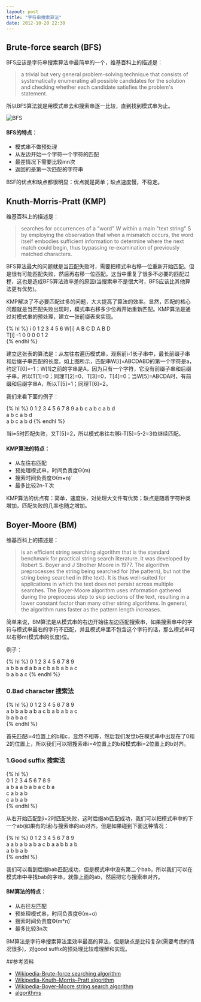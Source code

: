 ```yaml
---
layout: post
title: "字符串搜索算法"
date: 2012-10-20 22:30 
---
```

## Brute-force search (BFS)

BFS应该是字符串搜索算法中最简单的一个，维基百科上的描述是：

> a trivial but very general problem-solving technique that consists of systematically enumerating all possible candidates for the solution and checking whether each candidate satisfies the problem's statement.

所以BFS算法就是用模式串去和搜索串逐一比较，直到找到模式串为止。

![BFS](http://i1256.photobucket.com/albums/ii494/Foredoomed/bruteforcesearch_zps3f5d214f.png "BFS")

#### BFS的特点：

* 模式串不做预处理
* 从左边开始一个字符一个字符的匹配
* 最差情况下需要比较mn次
* 返回的是第一次匹配的字符串

BSF的优点和缺点都很明显：优点就是简单；缺点速度慢，不稳定。

## Knuth-Morris-Pratt (KMP)

维基百科上的描述是：

> searches for occurrences of a "word" W within a main "text string" S by employing the observation that when a mismatch occurs, the word itself embodies sufficient information to determine where the next match could begin, thus bypassing re-examination of previously matched characters.

BFS算法最大的问题就是当匹配失败时，需要把模式串右移一位重新开始匹配。但是很有可能匹配失败，然后再右移一位匹配。这当中重复了很多不必要的匹配过程，这也是造成BFS算法效率差的原因(当搜索串不是很大时，BFS应该比其他算法更有优势)。

KMP解决了不必要匹配过多的问题，大大提高了算法的效率。显然，匹配的核心问题就是当匹配失败出现时，模式串右移多少位再开始重新匹配。KMP算法是通过对模式串的预处理，建立一张前缀表来实现。

{% hl %}
i    0  1  2  3  4  5  6
W[i] A  B  C  D  A  B  D   
T[i] -1 0  0  0  0  1  2  
{% endhl %}

建立这张表的算法是：从左往右遍历模式串，观察前i-1长子串中，最长前缀子串和后缀子串匹配的长度。如上图所示，匹配串W[i]=ABCDABD的第一个字符是a，约定T[0]=-1；W[1]之前的字串是A，因为只有一个字符，它没有前缀子串和后缀子串，所以T[1]=0；同理T[2]=0，T[3]=0，T[4]=0；当W[5]=ABCDA时，有前缀和后缀字串A，所以T[5]=1；同理T[6]=2。

我们来看下面的例子：

{% hl %}
0	1	2	3	4	5	6	7	8	9
a	b	c	a	b	c	a	b	d		
a	b	c	a	b	d					
        a	b	c	a	b	d
{% endhl %}
          
当i=5时匹配失败，又T[5]=2，所以模式串往右移i-T[5]=5-2=3位继续匹配。

#### KMP算法的特点：

* 从左往右匹配
* 预处理模式串，时间负责度Θ(m)
* 搜索时间负责度Θ(m+n)`
* 最多比较2n-1`次

KMP算法的优点有：简单，速度快，对处理大文件有优势；缺点是随着字符种类增加，匹配失败的几率也随之增加。

## Boyer-Moore (BM)

维基百科上的描述是：

> is an efficient string searching algorithm that is the standard benchmark for practical string search literature. It was developed by Robert S. Boyer and J Strother Moore in 1977. The algorithm preprocesses the string being searched for (the pattern), but not the string being searched in (the text). It is thus well-suited for applications in which the text does not persist across multiple searches. The Boyer-Moore algorithm uses information gathered during the preprocess step to skip sections of the text, resulting in a lower constant factor than many other string algorithms. In general, the algorithm runs faster as the pattern length increases.

简单来说，BM算法是从模式串的右边开始往左边匹配搜索串，如果搜索串中的字符与模式串最右的字符不匹配，并且模式串里不包含这个字符的话，那么模式串可以右移m(模式串的长度)位。

例子：

{% hl %}
0	1	2	3	4	5	6	7	8	9	
a	b	b	a	d	a	b	a	c	b	a
b	a	b	a	c						
                b	a	b	a	c
{% endhl %}
                 
### 0.Bad character 搜索法

{% hl %}
0	1	2	3	4	5	6	7	8	9  
a	b	b	a	b	a	b	a	c	b	a
b	a	b	a	c						
        b	a	b	a	c  
{% endhl %}
    
首先匹配i=4位置上的b和c，显然不相等，然后我们发觉b在模式串中出现在了0和2的位置上，所以我们可以把搜索串i=4位置上的b和模式串i=2位置上的b对齐。

### 1.Good suffix 搜索法	

{% hl %}    
0	1	2	3	4	5	6	7	8	9   
a	b	a	a	b	a	b	a	c	b	a  
c	a	b	a	b						
        c	a	b	a	b  
{% endhl %}

从右开始匹配到i=2时匹配失败，这时后缀ab匹配成功，我们可以把模式串中的下一个ab(如果有的话)与搜索串的ab对齐。但是如果碰到下面这种情况：

{% hl %}
0	1	2	3	4	5	6	7	8	9  
a	a	b	a	b	a	b	a	c	b	a
a	b	b	a	b						
        a	b	b	a	b		
{% endhl %}

我们可以看到后缀bab匹配成功，但是模式串中没有第二个bab，所以我们可以在模式串中寻找bab的字串，就像上面的ab，然后把它与搜索串对齐。

#### BM算法的特点：

* 从右往左匹配
* 预处理模式串，时间负责度Θ(m+σ)
* 搜索时间负责度Θ(m*n)`
* 最多比较3n次
	
BM算法是字符串搜索算法里效率最高的算法，但是缺点是比较复杂(需要考虑的情况很多)，对good suffix的预处理比较难理解和实现。

##参考资料

* [Wikipedia-Brute-force searching algorithm](http://en.wikipedia.org/wiki/Brute-force_search "Wikipedia，Brute-force searching algorithm")  
* [Wikipedia-Knuth–Morris–Pratt algorithm](http://en.wikipedia.org/wiki/Knuth%E2%80%93Morris%E2%80%93Pratt_algorithm "Wikipedia，Knuth–Morris–Pratt algorithm")  
* [Wikipedia-Boyer–Moore string search algorithm](http://en.wikipedia.org/wiki/Boyer%E2%80%93Moore_string_search_algorithm "Wikipedia，Boyer–Moore string search algorithm")  
* [algorithms](http://www.inf.fh-flensburg.de/lang/algorithmen/pattern/ "algorithms")

